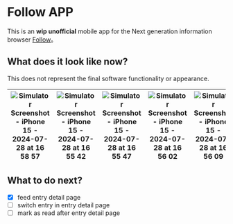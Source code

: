 # Follow APP

This is an **wip unofficial** mobile app for the Next generation information browser [Follow](https://github.com/RSSNext/follow)。

## What does it look like now?

This does not represent the final software functionality or appearance.

| ![Simulator Screenshot - iPhone 15 - 2024-07-28 at 16 58 57](https://github.com/user-attachments/assets/a6f7ce74-6864-4ae9-9e39-0a2aa8d076ab) | ![Simulator Screenshot - iPhone 15 - 2024-07-28 at 16 55 42](https://github.com/user-attachments/assets/fce0c345-ccb6-4a4a-8929-a7240995b8ff) | ![Simulator Screenshot - iPhone 15 - 2024-07-28 at 16 55 47](https://github.com/user-attachments/assets/f91828c4-d6e6-4bf9-bc9d-9e4ca4b8afd0) | ![Simulator Screenshot - iPhone 15 - 2024-07-28 at 16 56 02](https://github.com/user-attachments/assets/d8054a3b-c50f-4e5d-a853-51fac3b60bb8) | ![Simulator Screenshot - iPhone 15 - 2024-07-28 at 16 56 09](https://github.com/user-attachments/assets/15e901d3-fcc5-4f0e-8d3f-807dfa0c60d2) | ![Simulator Screenshot - iPhone 15 - 2024-07-28 at 19 03 45](https://github.com/user-attachments/assets/03ea64b9-23ef-46c7-af81-c99a96ba7613) |
| -- | -- | -- | -- | -- | -- |

## What to do next?

- [x] feed entry detail page
- [ ] switch entry in entry detail page
- [ ] mark as read after entry detail page
